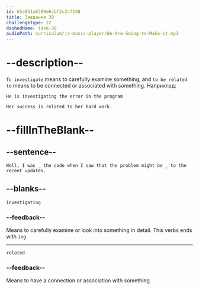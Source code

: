 ```yaml
---
id: 65a851a6389e6cbf2c2cf158
title: Завдання 38
challengeType: 22
dashedName: task-38
audioPath: curriculum/js-music-player/We-Are-Going-to-Make-it.mp3
---
```


<!--
AUDIO REFERENCE: 

Sarah: Well, I was investigating the code when I saw that the problem might be related to the recent updates.
-->

# --description--

`To investigate` means to carefully examine something, and `to be related to` means to be connected or associated with something. Наприклад:

`He is investigating the error in the program`

`Her success is related to her hard work.`

# --fillInTheBlank--

## --sentence--

`Well, I was _ the code when I saw that the problem might be _ to the recent updates.`

## --blanks--

`investigating`

### --feedback--

Means to carefully examine or look into something in detail. This verbs ends with `ing`

---

`related`

### --feedback--

Means to have a connection or association with something.
